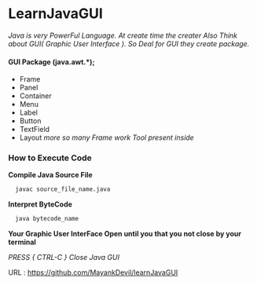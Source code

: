 # LearnJavaGUI

_Java is very PowerFul Language. At create time the creater Also Think about GUI( Graphic User Interface ). So Deal for GUI they create package._

#### GUI Package (java.awt.*);

-  Frame
-  Panel
-  Container
-  Menu
-  Label
-  Button
-  TextField
-  Layout
_more so many Frame work Tool present inside_

###  How to Execute Code

**Compile Java Source File**

```sh
  javac source_file_name.java
```
**Interpret ByteCode**
```sh
  java bytecode_name
```
__Your Graphic User InterFace Open until you that you not close by your terminal__

*PRESS { CTRL-C } Close Java GUI*

URL : <https://github.com/MayankDevil/learnJavaGUI>

